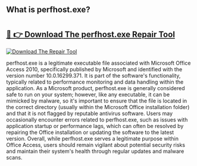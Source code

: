 ## What is perfhost.exe? 

# <h2><a href="https://exedetect.com/download.php?perfhost.exe">🔗 👉 Download The perfhost.exe Repair Tool</a></h2>

[![Download The Repair Tool](https://exedetect.com/download-button.jpg)](https://exedetect.com/download.php?perfhost.exe)

perfhost.exe is a legitimate executable file associated with Microsoft Office Access 2010, specifically published by Microsoft and identified with the version number 10.0.16299.371. It is part of the software's functionality, typically related to performance monitoring and data handling within the application. As a Microsoft product, perfhost.exe is generally considered safe to run on your system; however, like any executable, it can be mimicked by malware, so it's important to ensure that the file is located in the correct directory (usually within the Microsoft Office installation folder) and that it is not flagged by reputable antivirus software. Users may occasionally encounter errors related to perfhost.exe, such as issues with application startup or performance lags, which can often be resolved by repairing the Office installation or updating the software to the latest version. Overall, while perfhost.exe serves a legitimate purpose within Office Access, users should remain vigilant about potential security risks and maintain their system's health through regular updates and malware scans.